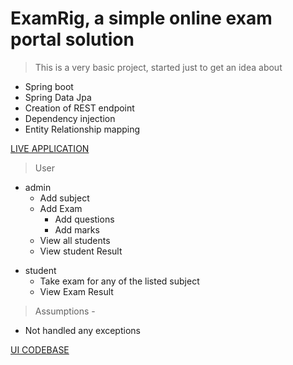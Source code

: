 # ExamRig, a simple online exam portal solution

> This is a very basic project, started just to get an idea about
+ Spring boot
+ Spring Data Jpa
+ Creation of REST endpoint
+ Dependency injection
+ Entity Relationship mapping

[LIVE APPLICATION](http://examrig-online-exam-portal.vercel.app/)

>    
> User 
+ admin
  + Add subject
  + Add Exam
    + Add questions
    + Add marks
  + View all students
  + View student Result
> 
+ student
  + Take exam for any of the listed subject
  + View Exam Result


> Assumptions - 
  + Not handled any exceptions

[UI CODEBASE](https://github.com/krishdu/ExamRig-online-exam-portal-spa)
